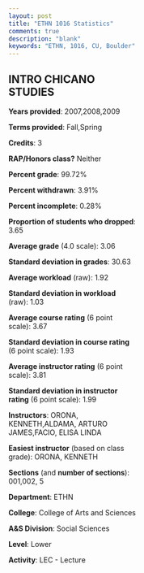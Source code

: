 ```yaml
---
layout: post
title: "ETHN 1016 Statistics"
comments: true
description: "blank"
keywords: "ETHN, 1016, CU, Boulder"
--- 
```

<head>
<script src="https://ajax.googleapis.com/ajax/libs/jquery/2.1.3/jquery.min.js"></script>
<script src="https://dl.dropboxusercontent.com/s/pc42nxpaw1ea4o9/highcharts.js?dl=0"></script>
<!-- <script src="../assets/js/highcharts.js"></script> -->
<style type="text/css">@font-face {
	font-family: "Bebas Neue";
	src: url(https://www.filehosting.org/file/details/544349/BebasNeue%20Regular.otf) format("opentype");
	}
	h1.Bebas { 
		font-family: "Bebas Neue", Verdana, Tahoma;
	}
</style>
</head>
<body>
	<div id="container" style="float: right; width: 45%; height: 88%; margin-left: 2.5%; margin-right: 2.5%;"></div>
	<script language="JavaScript">
		$(document).ready(function() {
		var chart = {type: 'column'};
		var title = {text: 'Grade Distribution'};
		var xAxis = {categories: ['A','B','C','D','F'],crosshair: true};
		var yAxis = {min: 0,title: {text: 'Percentage'}};
		var tooltip = {headerFormat: '<center><b><span style="font-size:20px">{point.key}</span></b></center>',
		               pointFormat: '<td style="padding:0"><b>{point.y:.1f}%</b></td>',
		               footerFormat: '</table>',shared: true,useHTML: true};
		var plotOptions = {column: {pointPadding: 0.0,borderWidth: 0}};  
		var credits = {enabled: false};var series= [{name: 'Percent',data: [37.28,35.89,24.39,1.39,1.05,]}];
		var json = {};
		json.chart = chart;
		json.title = title;
		json.tooltip = tooltip;
		json.xAxis = xAxis;
		json.yAxis = yAxis;  
		json.series = series;
		json.plotOptions = plotOptions;  
		json.credits = credits;
		$('#container').highcharts(json);
	});
	</script>
</body>
			   
## INTRO CHICANO STUDIES

**Years provided**: 2007,2008,2009

**Terms provided**: Fall,Spring

**Credits**: 3

**RAP/Honors class?** Neither

**Percent grade**: 99.72%

**Percent withdrawn**: 3.91%

**Percent incomplete**: 0.28%

**Proportion of students who dropped**: 3.65

**Average grade** (4.0 scale): 3.06

**Standard deviation in grades**: 30.63

**Average workload** (raw): 1.92

**Standard deviation in workload** (raw): 1.03

**Average course rating** (6 point scale): 3.67

**Standard deviation in course rating** (6 point scale): 1.93

**Average instructor rating** (6 point scale): 3.81

**Standard deviation in instructor rating** (6 point scale): 1.99

**Instructors**: ORONA, KENNETH,ALDAMA, ARTURO JAMES,FACIO, ELISA LINDA

**Easiest instructor** (based on class grade): ORONA, KENNETH

**Sections** (and **number of sections**): 001,002, 5

**Department**: ETHN

**College**: College of Arts and Sciences

**A&S Division**: Social Sciences

**Level**: Lower

**Activity**: LEC - Lecture